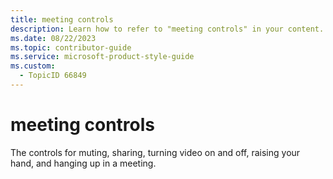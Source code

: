 ```yaml
---
title: meeting controls
description: Learn how to refer to "meeting controls" in your content.
ms.date: 08/22/2023
ms.topic: contributor-guide
ms.service: microsoft-product-style-guide
ms.custom:
  - TopicID 66849
---
```



# meeting controls

The controls for muting, sharing, turning video on and off, raising your hand, and hanging up in a meeting.

